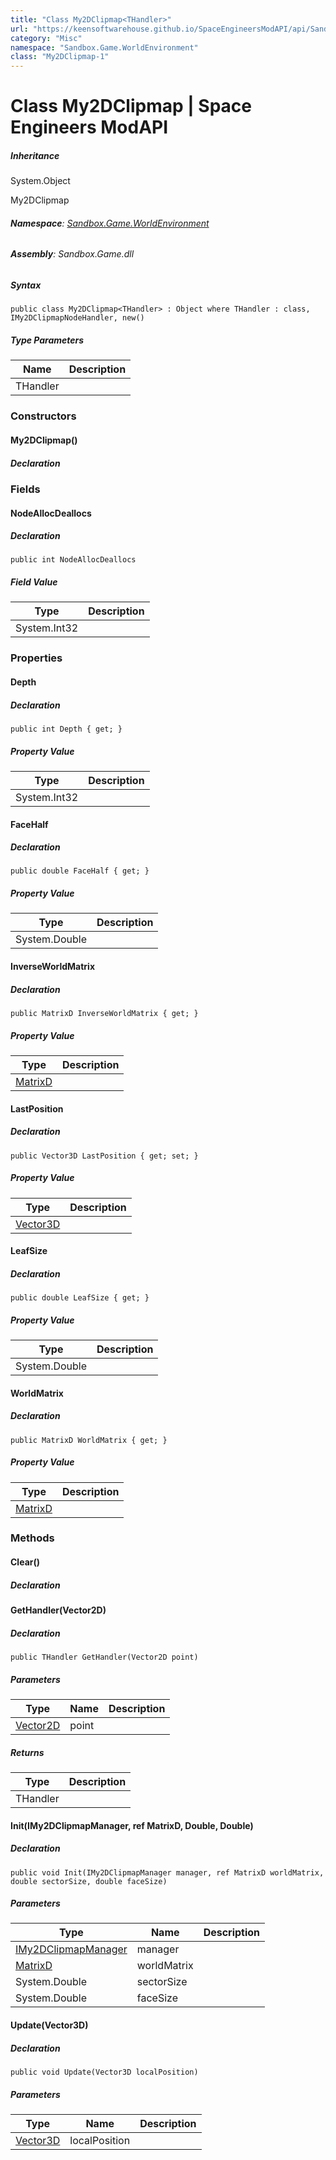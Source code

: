 ```yaml
---
title: "Class My2DClipmap<THandler>"
url: "https://keensoftwarehouse.github.io/SpaceEngineersModAPI/api/Sandbox.Game.WorldEnvironment.My2DClipmap-1.html"
category: "Misc"
namespace: "Sandbox.Game.WorldEnvironment"
class: "My2DClipmap-1"
---
```


# Class My2DClipmap<THandler> | Space Engineers ModAPI

##### Inheritance

System.Object

My2DClipmap<THandler>

###### **Namespace**: [Sandbox.Game.WorldEnvironment](https://keensoftwarehouse.github.io/SpaceEngineersModAPI/api/Sandbox.Game.WorldEnvironment.html)

###### **Assembly**: Sandbox.Game.dll

##### Syntax

```
public class My2DClipmap<THandler> : Object where THandler : class, IMy2DClipmapNodeHandler, new()
```

##### Type Parameters

| Name | Description |
| --- | --- |
| THandler |     |

### Constructors

#### My2DClipmap()

##### Declaration

### Fields

#### NodeAllocDeallocs

##### Declaration

```
public int NodeAllocDeallocs
```

##### Field Value

| Type | Description |
| --- | --- |
| System.Int32 |     |

### Properties

#### Depth

##### Declaration

```
public int Depth { get; }
```

##### Property Value

| Type | Description |
| --- | --- |
| System.Int32 |     |

#### FaceHalf

##### Declaration

```
public double FaceHalf { get; }
```

##### Property Value

| Type | Description |
| --- | --- |
| System.Double |     |

#### InverseWorldMatrix

##### Declaration

```
public MatrixD InverseWorldMatrix { get; }
```

##### Property Value

| Type | Description |
| --- | --- |
| [MatrixD](https://keensoftwarehouse.github.io/SpaceEngineersModAPI/api/VRageMath.MatrixD.html) |     |

#### LastPosition

##### Declaration

```
public Vector3D LastPosition { get; set; }
```

##### Property Value

| Type | Description |
| --- | --- |
| [Vector3D](https://keensoftwarehouse.github.io/SpaceEngineersModAPI/api/VRageMath.Vector3D.html) |     |

#### LeafSize

##### Declaration

```
public double LeafSize { get; }
```

##### Property Value

| Type | Description |
| --- | --- |
| System.Double |     |

#### WorldMatrix

##### Declaration

```
public MatrixD WorldMatrix { get; }
```

##### Property Value

| Type | Description |
| --- | --- |
| [MatrixD](https://keensoftwarehouse.github.io/SpaceEngineersModAPI/api/VRageMath.MatrixD.html) |     |

### Methods

#### Clear()

##### Declaration

#### GetHandler(Vector2D)

##### Declaration

```
public THandler GetHandler(Vector2D point)
```

##### Parameters

| Type | Name | Description |
| --- | --- | --- |
| [Vector2D](https://keensoftwarehouse.github.io/SpaceEngineersModAPI/api/VRageMath.Vector2D.html) | point |     |

##### Returns

| Type | Description |
| --- | --- |
| THandler |     |

#### Init(IMy2DClipmapManager, ref MatrixD, Double, Double)

##### Declaration

```
public void Init(IMy2DClipmapManager manager, ref MatrixD worldMatrix, double sectorSize, double faceSize)
```

##### Parameters

| Type | Name | Description |
| --- | --- | --- |
| [IMy2DClipmapManager](https://keensoftwarehouse.github.io/SpaceEngineersModAPI/api/Sandbox.Game.WorldEnvironment.IMy2DClipmapManager.html) | manager |     |
| [MatrixD](https://keensoftwarehouse.github.io/SpaceEngineersModAPI/api/VRageMath.MatrixD.html) | worldMatrix |     |
| System.Double | sectorSize |     |
| System.Double | faceSize |     |

#### Update(Vector3D)

##### Declaration

```
public void Update(Vector3D localPosition)
```

##### Parameters

| Type | Name | Description |
| --- | --- | --- |
| [Vector3D](https://keensoftwarehouse.github.io/SpaceEngineersModAPI/api/VRageMath.Vector3D.html) | localPosition |     |